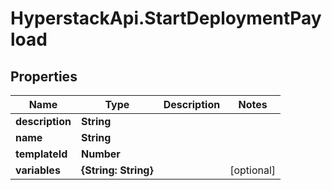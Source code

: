 # HyperstackApi.StartDeploymentPayload

## Properties

Name | Type | Description | Notes
------------ | ------------- | ------------- | -------------
**description** | **String** |  | 
**name** | **String** |  | 
**templateId** | **Number** |  | 
**variables** | **{String: String}** |  | [optional] 


